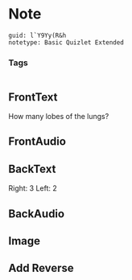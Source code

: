 # Note
```
guid: l`Y9Yy(R&h
notetype: Basic Quizlet Extended
```

### Tags
```
```

## FrontText
How many lobes of the lungs?

## FrontAudio


## BackText
Right: 3
Left: 2

## BackAudio


## Image


## Add Reverse

